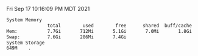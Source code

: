 Fri Sep 17 10:16:09 PM MDT 2021
```bash
System Memory
               total        used        free      shared  buff/cache   available
Mem:           7.7Gi       712Mi       5.1Gi       7.0Mi       1.8Gi       6.6Gi
Swap:          7.6Gi       286Mi       7.4Gi
System Storage
649M	.
```
```bash
